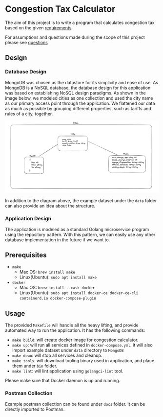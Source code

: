 # Congestion Tax Calculator

The aim of this project is to write a program that calculates congestion tax based on the given [requirements](docs/ASSIGMENT.md).

For assumptions and questions made during the scope of this project please see [questions](docs/QUESTIONS.md)
## Design
### Database Design

MongoDB was chosen as the datastore for its simplicity and ease of use. As MongoDB is a NoSQL database, the database design for this application was based on establishing NoSQL design paradigms. As shown in the image below, we modeled cities as one collection and used the city name as our primary access point through the application. We flattened our data as much as possible by grouping different properties, such as tariffs and rules of a city, together.

![design.png](docs%2Fdesign.png)

In addition to the diagram above, the example dataset under the `data` folder can also provide an idea about the structure.
### Application Design
The application is modeled as a standard Golang microservice program using the repository pattern. With this pattern, we can easily use any other database implementation in the future if we want to.
## Prerequisites 
- `make` 
  - Mac OS: `brew install make`
  - Linux(Ubuntu): `sudo apt install make`
- `docker` 
  - Mac OS: `brew install --cask docker`
  - Linux(Ubuntu): `sudo apt install docker-ce docker-ce-cli containerd.io docker-compose-plugin`

##  Usage
The provided `Makefile` will handle all the heavy lifting, and provide automated way to run the application. 
It has the following commands:
- `make build`: will create docker image for congestion calculator.
- `make up`: will run all services defined in `docker-compose.yml`. It will also import example dataset under `data` directory to `MongoDB`
- `make down`: will stop all services and cleanup. 
- `make tools`: will download tooling binary used in application, and place them under `bin` folder.
- `make lint`: will lint application using `golangci-lint` tool.

Please make sure that Docker daemon is up and running.
### Postman Collection
Example postman collection can be found under `docs` folder. It can be directly imported to Postman.

